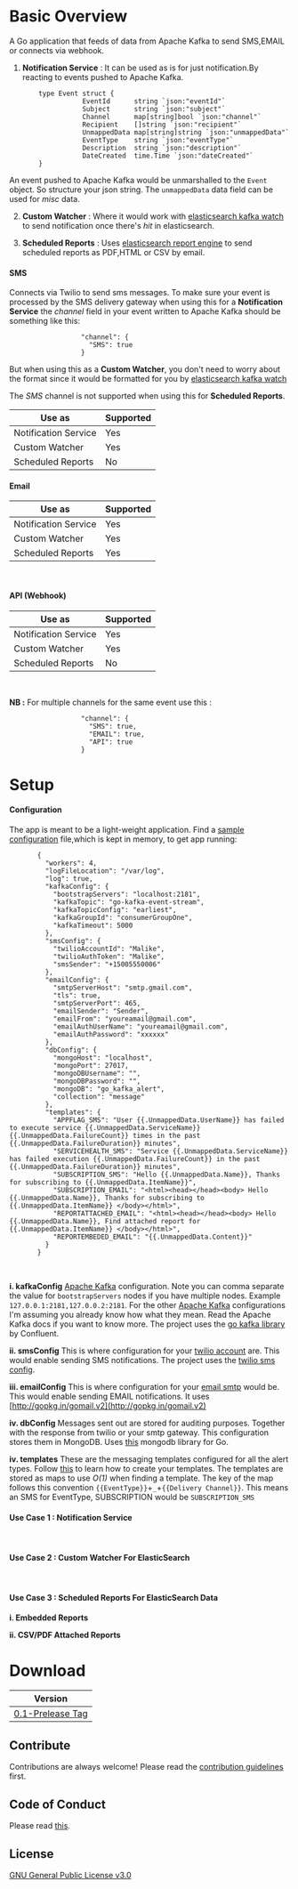 
# Basic Overview

A Go application that feeds of data from Apache Kafka to send SMS,EMAIL or connects via webhook.

1. **Notification Service** : It can  be used as is for just notification.By reacting to events pushed to Apache Kafka.

           type Event struct {
                      EventId      string `json:"eventId"`
                      Subject      string `json:"subject"`
                      Channel      map[string]bool `json:"channel"`
                      Recipient    []string `json:"recipient"`
                      UnmappedData map[string]string `json:"unmappedData"`
                      EventType    string `json:"eventType"`
                      Description  string `json:"description"`
                      DateCreated  time.Time `json:"dateCreated"`
           }

An event pushed to Apache Kafka would be unmarshalled to the `Event` object. So structure your json string. The `unmappedData`
data field can be used for _misc_ data.


2. **Custom Watcher** : Where it would work with [elasticsearch kafka watch]( https://malike.github.io/elasticsearch-kafka-watch/) to send notification once there's _hit_ in elasticsearch.

3. **Scheduled Reports** : Uses [elasticsearch report engine](http://malike.github.io/elasticsearch-report-engine) to send scheduled reports as PDF,HTML or CSV by email.


#### SMS

Connects via Twilio to send sms messages. To make sure your event is processed by the SMS delivery gateway when using this for a **Notification Service** the _channel_ field in your event written to Apache Kafka should be something like this:
                      
                      "channel": {
                        "SMS": true 
                      }   
  
But when using this as a **Custom Watcher**, you don't need to worry about the format since it would be formatted for you by [elasticsearch kafka watch]( https://malike.github.io/elasticsearch-kafka-watch/)

The *SMS* channel is not supported when using this for **Scheduled Reports**.

| Use as  | Supported |
| -------- |-----------|
|  Notification Service        | Yes|
|  Custom Watcher        | Yes|
|  Scheduled Reports        | No|

#### Email


| Use as  | Supported |
| -------- |-----------|
|  Notification Service        | Yes|
|  Custom Watcher        | Yes|
|  Scheduled Reports        | Yes|

<br/>


#### API (Webhook)


| Use as  | Supported |
| -------- |-----------|
|  Notification Service        | Yes|
|  Custom Watcher        | Yes|
|  Scheduled Reports        | No|

<br/>


**NB :** For multiple channels for the same event use this :

                      "channel": {
                        "SMS": true,
                        "EMAIL": true,
                        "API": true 
                      }

# Setup

#### Configuration 

The app is meant to be a light-weight application.  Find a [sample configuration](https://github.com/malike/go-kafka-alert/blob/master/configuration.json) file,which is kept in memory, to get app running:


           {
             "workers": 4,
             "logFileLocation": "/var/log",
             "log": true,
             "kafkaConfig": {
               "bootstrapServers": "localhost:2181",
               "kafkaTopic": "go-kafka-event-stream",
               "kafkaTopicConfig": "earliest",
               "kafkaGroupId": "consumerGroupOne",
               "kafkaTimeout": 5000
             },
             "smsConfig": {
               "twilioAccountId": "Malike",
               "twilioAuthToken": "Malike",
               "smsSender": "+15005550006"
             },
             "emailConfig": {
               "smtpServerHost": "smtp.gmail.com",
               "tls": true,
               "smtpServerPort": 465,
               "emailSender": "Sender",
               "emailFrom": "youreamail@gmail.com",
               "emailAuthUserName": "youreamail@gmail.com",
               "emailAuthPassword": "xxxxxx"
             },
             "dbConfig": {
               "mongoHost": "localhost",
               "mongoPort": 27017,
               "mongoDBUsername": "",
               "mongoDBPassword": "",
               "mongoDB": "go_kafka_alert",
               "collection": "message"
             },
             "templates": {
               "APPFLAG_SMS": "User {{.UnmappedData.UserName}} has failed to execute service {{.UnmappedData.ServiceName}} {{.UnmappedData.FailureCount}} times in the past {{.UnmappedData.FailureDuration}} minutes",
               "SERVICEHEALTH_SMS": "Service {{.UnmappedData.ServiceName}} has failed execution {{.UnmappedData.FailureCount}} in the past {{.UnmappedData.FailureDuration}} minutes",
               "SUBSCRIPTION_SMS": "Hello {{.UnmappedData.Name}}, Thanks for subscribing to {{.UnmappedData.ItemName}}",
               "SUBSCRIPTION_EMAIL": "<html><head></head><body> Hello {{.UnmappedData.Name}}, Thanks for subscribing to {{.UnmappedData.ItemName}} </body></html>",
               "REPORTATTACHED_EMAIL": "<html><head></head><body> Hello {{.UnmappedData.Name}}, Find attached report for {{.UnmappedData.ItemName}} </body></html>",
               "REPORTEMBEDED_EMAIL": "{{.UnmappedData.Content}}"
             }
           }


<br/>

**i. kafkaConfig**
[Apache Kafka]() configuration. Note you can comma separate the value for `bootstrapServers` nodes if you have multiple nodes. 
Example `127.0.0.1:2181,127.0.0.2:2181`. 
For the other [Apache Kafka]() configurations I'm assuming you already know how what they mean. Read the Apache Kafka docs if you want to know more. The project uses the [go kafka library](https://github.com/confluentinc/confluent-kafka-go) by Confluent. 
<br/>


**ii. smsConfig**
This is where configuration for your [twilio account](https://www.twilio.com/) are. This would enable sending SMS notifications. The project uses the [twilio sms config](https://github.com/sfreiberg/gotwilio).
<br/>

**iii. emailConfig**
This is where configuration for your [email smtp]() would be. This would enable sending EMAIL notifications. It uses [http://gopkg.in/gomail.v2](http://gopkg.in/gomail.v2)
<br/>

**iv. dbConfig**
Messages sent out are stored for auditing purposes. Together with the response from twilio or your smtp gateway. This configuration stores them in MongoDB. Uses [this](gopkg.in/mgo.v2/bson) mongodb library for Go.
<br/>

**iv. templates**
These are the messaging templates configured for all the alert types. Follow [this](https://gohugo.io/templates/introduction/) to learn how to create your templates. The templates are stored as maps to use *_O(1)_* when finding a template. The key of the map follows this convention `{{EventType}}`+`_`+`{{Delivery Channel}}`. This means an SMS for EventType, SUBSCRIPTION would be `SUBSCRIPTION_SMS` 
<br/>


#### Use Case 1 : Notification Service
<br/>

#### Use Case 2 : Custom Watcher For ElasticSearch
<br/>

#### Use Case 3 : Scheduled Reports For ElasticSearch Data

   **i. Embedded Reports**
    <br/>

   **ii. CSV/PDF Attached Reports**
    <br/>

  
# Download



| Version  |
| -------- |
| [0.1-Prelease Tag]()   |


## Contribute

Contributions are always welcome!
Please read the [contribution guidelines](CONTRIBUTING.md) first.

## Code of Conduct

Please read [this](CODE_OF_CONDUCT.md).

## License

[GNU General Public License v3.0](https://github.com/malike/go-kafka-alert/blob/master/LICENSE)





